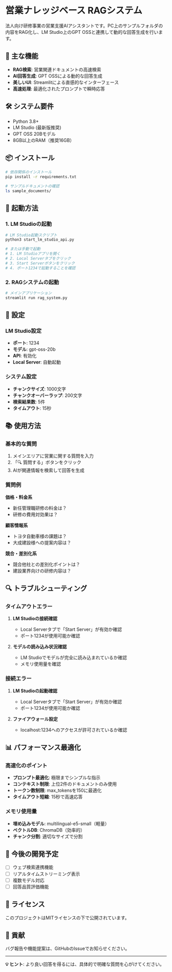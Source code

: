 # 営業ナレッジベース RAGシステム

法人向け研修事業の営業支援AIアシスタントです。PC上のサンプルフォルダの内容をRAG化し、LM Studio上のGPT OSSと連携して動的な回答生成を行います。

## 🚀 主な機能

- **RAG検索**: 営業関連ドキュメントの高速検索
- **AI回答生成**: GPT OSSによる動的な回答生成
- **美しいUI**: Streamlitによる直感的なインターフェース
- **高速処理**: 最適化されたプロンプトで瞬時応答

## 🛠️ システム要件

- Python 3.8+
- LM Studio (最新版推奨)
- GPT OSS 20Bモデル
- 8GB以上のRAM（推奨16GB）

## 📦 インストール

```bash
# 依存関係のインストール
pip install -r requirements.txt

# サンプルドキュメントの確認
ls sample_documents/
```

## 🚀 起動方法

### 1. LM Studioの起動

```bash
# LM Studio起動スクリプト
python3 start_lm_studio_api.py

# または手動で起動
# 1. LM Studioアプリを開く
# 2. Local Serverタブをクリック
# 3. Start Serverボタンをクリック
# 4. ポート1234で起動することを確認
```

### 2. RAGシステムの起動

```bash
# メインアプリケーション
streamlit run rag_system.py
```

## 🔧 設定

### LM Studio設定

- **ポート**: 1234
- **モデル**: gpt-oss-20b
- **API**: 有効化
- **Local Server**: 自動起動

### システム設定

- **チャンクサイズ**: 1000文字
- **チャンクオーバーラップ**: 200文字
- **検索結果数**: 5件
- **タイムアウト**: 15秒

## 📚 使用方法

### 基本的な質問

1. メインエリアに営業に関する質問を入力
2. 「🔍 質問する」ボタンをクリック
3. AIが関連情報を検索して回答を生成

### 質問例

**価格・料金系**
- 新任管理職研修の料金は？
- 研修の費用対効果は？

**顧客情報系**
- トヨタ自動車様の課題は？
- 大成建設様への提案内容は？

**競合・差別化系**
- 競合他社との差別化ポイントは？
- 建設業界向けの研修内容は？

## 🔍 トラブルシューティング

### タイムアウトエラー

1. **LM Studioの接続確認**
   - Local Serverタブで「Start Server」が有効か確認
   - ポート1234が使用可能か確認

2. **モデルの読み込み状況確認**
   - LM Studioでモデルが完全に読み込まれているか確認
   - メモリ使用量を確認

### 接続エラー

1. **LM Studioの起動確認**
   - Local Serverタブで「Start Server」が有効か確認
   - ポート1234が使用可能か確認

2. **ファイアウォール設定**
   - localhost:1234へのアクセスが許可されているか確認

## 📊 パフォーマンス最適化

### 高速化のポイント

- **プロンプト最適化**: 極限までシンプルな指示
- **コンテキスト制限**: 上位2件のドキュメントのみ使用
- **トークン数制限**: max_tokensを150に最適化
- **タイムアウト短縮**: 15秒で高速応答

### メモリ使用量

- **埋め込みモデル**: multilingual-e5-small（軽量）
- **ベクトルDB**: ChromaDB（効率的）
- **チャンク分割**: 適切なサイズで分割

## 🔮 今後の開発予定

- [ ] ウェブ検索連携機能
- [ ] リアルタイムストリーミング表示
- [ ] 複数モデル対応
- [ ] 回答品質評価機能

## 📝 ライセンス

このプロジェクトはMITライセンスの下で公開されています。

## 🤝 貢献

バグ報告や機能提案は、GitHubのIssueでお知らせください。

---

**💡 ヒント**: より良い回答を得るには、具体的で明確な質問を心がけてください。 